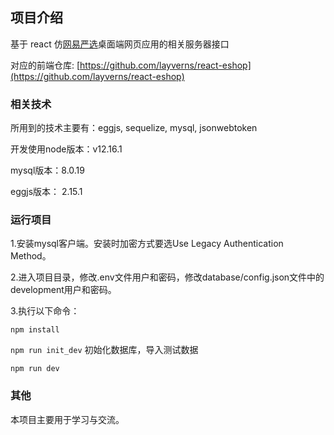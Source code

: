 ## 项目介绍

基于 react 仿[网易严选](https://you.163.com/)桌面端网页应用的相关服务器接口

对应的前端仓库: [https://github.com/layverns/react-eshop](https://github.com/layverns/react-eshop)

### 相关技术

所用到的技术主要有：eggjs, sequelize, mysql, jsonwebtoken

开发使用node版本：v12.16.1

mysql版本：8.0.19

eggjs版本： 2.15.1

### 运行项目

1.安装mysql客户端。安装时加密方式要选Use Legacy Authentication Method。

2.进入项目目录，修改.env文件用户和密码，修改database/config.json文件中的development用户和密码。

3.执行以下命令：

`npm install`

`npm run init_dev` 初始化数据库，导入测试数据

`npm run dev`

### 其他

本项目主要用于学习与交流。
